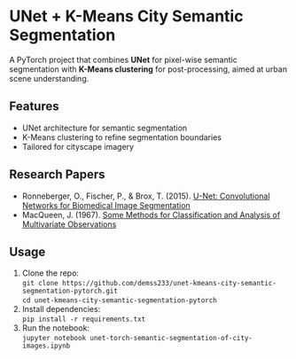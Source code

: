 # UNet + K-Means City Semantic Segmentation

A PyTorch project that combines **UNet** for pixel-wise semantic segmentation with **K-Means clustering** for post-processing, aimed at urban scene understanding.

## Features
- UNet architecture for semantic segmentation
- K-Means clustering to refine segmentation boundaries
- Tailored for cityscape imagery

## Research Papers
- Ronneberger, O., Fischer, P., & Brox, T. (2015). [U-Net: Convolutional Networks for Biomedical Image Segmentation](https://arxiv.org/abs/1505.04597)
- MacQueen, J. (1967). [Some Methods for Classification and Analysis of Multivariate Observations](https://projecteuclid.org/euclid.bsmsp/1183143727)

## Usage
1. Clone the repo:  
   `git clone https://github.com/demss233/unet-kmeans-city-semantic-segmentation-pytorch.git`  
   `cd unet-kmeans-city-semantic-segmentation-pytorch`
2. Install dependencies:  
   `pip install -r requirements.txt`
3. Run the notebook:  
   `jupyter notebook unet-torch-semantic-segmentation-of-city-images.ipynb`
